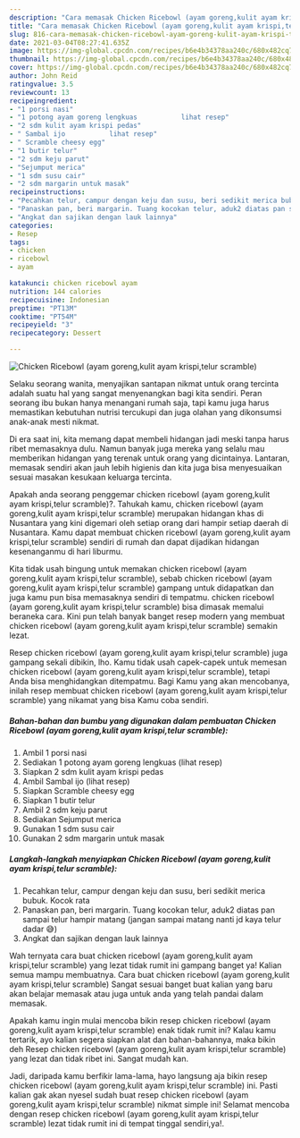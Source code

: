 ```yaml
---
description: "Cara memasak Chicken Ricebowl (ayam goreng,kulit ayam krispi,telur scramble) yang lezat dan Mudah Dibuat"
title: "Cara memasak Chicken Ricebowl (ayam goreng,kulit ayam krispi,telur scramble) yang lezat dan Mudah Dibuat"
slug: 816-cara-memasak-chicken-ricebowl-ayam-goreng-kulit-ayam-krispi-telur-scramble-yang-lezat-dan-mudah-dibuat
date: 2021-03-04T08:27:41.635Z
image: https://img-global.cpcdn.com/recipes/b6e4b34378aa240c/680x482cq70/chicken-ricebowl-ayam-gorengkulit-ayam-krispitelur-scramble-foto-resep-utama.jpg
thumbnail: https://img-global.cpcdn.com/recipes/b6e4b34378aa240c/680x482cq70/chicken-ricebowl-ayam-gorengkulit-ayam-krispitelur-scramble-foto-resep-utama.jpg
cover: https://img-global.cpcdn.com/recipes/b6e4b34378aa240c/680x482cq70/chicken-ricebowl-ayam-gorengkulit-ayam-krispitelur-scramble-foto-resep-utama.jpg
author: John Reid
ratingvalue: 3.5
reviewcount: 13
recipeingredient:
- "1 porsi nasi"
- "1 potong ayam goreng lengkuas           lihat resep"
- "2 sdm kulit ayam krispi pedas"
- " Sambal ijo           lihat resep"
- " Scramble cheesy egg"
- "1 butir telur"
- "2 sdm keju parut"
- "Sejumput merica"
- "1 sdm susu cair"
- "2 sdm margarin untuk masak"
recipeinstructions:
- "Pecahkan telur, campur dengan keju dan susu, beri sedikit merica bubuk. Kocok rata"
- "Panaskan pan, beri margarin. Tuang kocokan telur, aduk2 diatas pan sampai telur hampir matang (jangan sampai matang nanti jd kaya telur dadar 😅)"
- "Angkat dan sajikan dengan lauk lainnya"
categories:
- Resep
tags:
- chicken
- ricebowl
- ayam

katakunci: chicken ricebowl ayam 
nutrition: 144 calories
recipecuisine: Indonesian
preptime: "PT13M"
cooktime: "PT54M"
recipeyield: "3"
recipecategory: Dessert

---
```



![Chicken Ricebowl (ayam goreng,kulit ayam krispi,telur scramble)](https://img-global.cpcdn.com/recipes/b6e4b34378aa240c/680x482cq70/chicken-ricebowl-ayam-gorengkulit-ayam-krispitelur-scramble-foto-resep-utama.jpg)

Selaku seorang wanita, menyajikan santapan nikmat untuk orang tercinta adalah suatu hal yang sangat menyenangkan bagi kita sendiri. Peran seorang ibu bukan hanya menangani rumah saja, tapi kamu juga harus memastikan kebutuhan nutrisi tercukupi dan juga olahan yang dikonsumsi anak-anak mesti nikmat.

Di era  saat ini, kita memang dapat membeli hidangan jadi meski tanpa harus ribet memasaknya dulu. Namun banyak juga mereka yang selalu mau memberikan hidangan yang terenak untuk orang yang dicintainya. Lantaran, memasak sendiri akan jauh lebih higienis dan kita juga bisa menyesuaikan sesuai masakan kesukaan keluarga tercinta. 



Apakah anda seorang penggemar chicken ricebowl (ayam goreng,kulit ayam krispi,telur scramble)?. Tahukah kamu, chicken ricebowl (ayam goreng,kulit ayam krispi,telur scramble) merupakan hidangan khas di Nusantara yang kini digemari oleh setiap orang dari hampir setiap daerah di Nusantara. Kamu dapat membuat chicken ricebowl (ayam goreng,kulit ayam krispi,telur scramble) sendiri di rumah dan dapat dijadikan hidangan kesenanganmu di hari liburmu.

Kita tidak usah bingung untuk memakan chicken ricebowl (ayam goreng,kulit ayam krispi,telur scramble), sebab chicken ricebowl (ayam goreng,kulit ayam krispi,telur scramble) gampang untuk didapatkan dan juga kamu pun bisa memasaknya sendiri di tempatmu. chicken ricebowl (ayam goreng,kulit ayam krispi,telur scramble) bisa dimasak memalui beraneka cara. Kini pun telah banyak banget resep modern yang membuat chicken ricebowl (ayam goreng,kulit ayam krispi,telur scramble) semakin lezat.

Resep chicken ricebowl (ayam goreng,kulit ayam krispi,telur scramble) juga gampang sekali dibikin, lho. Kamu tidak usah capek-capek untuk memesan chicken ricebowl (ayam goreng,kulit ayam krispi,telur scramble), tetapi Anda bisa menghidangkan ditempatmu. Bagi Kamu yang akan mencobanya, inilah resep membuat chicken ricebowl (ayam goreng,kulit ayam krispi,telur scramble) yang nikamat yang bisa Kamu coba sendiri.

<!--inarticleads1-->

##### Bahan-bahan dan bumbu yang digunakan dalam pembuatan Chicken Ricebowl (ayam goreng,kulit ayam krispi,telur scramble):

1. Ambil 1 porsi nasi
1. Sediakan 1 potong ayam goreng lengkuas           (lihat resep)
1. Siapkan 2 sdm kulit ayam krispi pedas
1. Ambil  Sambal ijo           (lihat resep)
1. Siapkan  Scramble cheesy egg
1. Siapkan 1 butir telur
1. Ambil 2 sdm keju parut
1. Sediakan Sejumput merica
1. Gunakan 1 sdm susu cair
1. Gunakan 2 sdm margarin untuk masak




<!--inarticleads2-->

##### Langkah-langkah menyiapkan Chicken Ricebowl (ayam goreng,kulit ayam krispi,telur scramble):

1. Pecahkan telur, campur dengan keju dan susu, beri sedikit merica bubuk. Kocok rata
1. Panaskan pan, beri margarin. Tuang kocokan telur, aduk2 diatas pan sampai telur hampir matang (jangan sampai matang nanti jd kaya telur dadar 😅)
1. Angkat dan sajikan dengan lauk lainnya




Wah ternyata cara buat chicken ricebowl (ayam goreng,kulit ayam krispi,telur scramble) yang lezat tidak rumit ini gampang banget ya! Kalian semua mampu membuatnya. Cara buat chicken ricebowl (ayam goreng,kulit ayam krispi,telur scramble) Sangat sesuai banget buat kalian yang baru akan belajar memasak atau juga untuk anda yang telah pandai dalam memasak.

Apakah kamu ingin mulai mencoba bikin resep chicken ricebowl (ayam goreng,kulit ayam krispi,telur scramble) enak tidak rumit ini? Kalau kamu tertarik, ayo kalian segera siapkan alat dan bahan-bahannya, maka bikin deh Resep chicken ricebowl (ayam goreng,kulit ayam krispi,telur scramble) yang lezat dan tidak ribet ini. Sangat mudah kan. 

Jadi, daripada kamu berfikir lama-lama, hayo langsung aja bikin resep chicken ricebowl (ayam goreng,kulit ayam krispi,telur scramble) ini. Pasti kalian gak akan nyesel sudah buat resep chicken ricebowl (ayam goreng,kulit ayam krispi,telur scramble) nikmat simple ini! Selamat mencoba dengan resep chicken ricebowl (ayam goreng,kulit ayam krispi,telur scramble) lezat tidak rumit ini di tempat tinggal sendiri,ya!.

